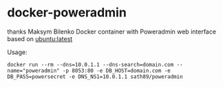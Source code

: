 docker-poweradmin
=================
thanks Maksym Bilenko
Docker container with Poweradmin web interface based on [ubuntu:latest](https://registry.hub.docker.com/_/ubuntu/)

Usage:

    docker run --rm --dns=10.0.1.1 --dns-search=domain.com --name="poweradmin" -p 8053:80 -e DB_HOST=domain.com -e DB_PASS=powersecret -e DNS_NS1=10.0.1.1 sath89/poweradmin

